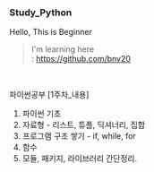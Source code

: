 ### Study_Python
Hello, This is Beginner      

> I'm learning here        
> : https://github.com/bnv20    
<br>

파이썬공부  [1주차_내용]
1) 파이썬 기초
2) 자료형 - 리스트, 튜플, 딕셔너리, 집합
3) 프로그램 구조 쌓기 - if, while, for
4) 함수
5) 모듈, 패키지, 라이브러리 간단정리.
